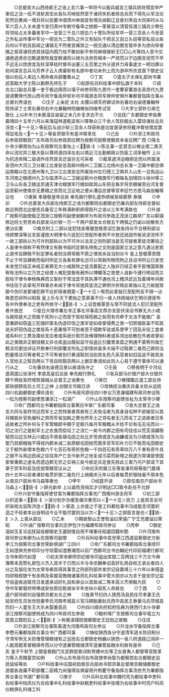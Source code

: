 <!-- { "loadSidebar": true } -->
　　○总督宣大山西侍郎王之诰上言六事一申将今以振兵威言三镇兵骄将懦宜申严束伍之法一伍不进斩其伍长各队司哨皆然至于诸将失机者除总兵而下得先以军法论死然后奏闻一增兵将以扼要冲谓肃州单弱宜有增兵闻蓟辽总督刘焘自大同来时从马军六百人入关未遣今宜归肃州专敕守备卑之统御一革冒滥以清营伍谓三镇兵少弊在将领役占太多曩者军中一坐营三千总六把总六十管队所役军卒一营三百余人今坐营之外私设传事中军分一把总为二管队之外又有贴队千把总又自立头目等官私役众矣兵何以不削且臣闻之诸镇无不然者宜痛禁之一统交通以清边徼言我卒多为虏向导者擒之易耳诸将虑其挟寇内困乃怯不敢如新乎参将麻禄擒斩王□□心大等四人至今交通绝迹虏亦岂敢遽南牧哉宜敕诸将以禄为法务剪祸本一严烧荒以宁边圉言烧荒不早不远无以控虏宜及秋深草枯时督卒出塞三五百里之外分道并力毋事虗文一明功罪以劝间谍言总兵马芳养子云入虏巢斩有名郎中者功未列上而为游卒所杀宜亟下御史议恤以劝后人来边人用命者兵部覆奏从之
　　○丁亥
　　○遣太子太保礼部尚书兼武英殿大学士陈以勤祭先师孔子
　　○起原任兵科给事中顾弘潞于本科
　　○调古北口副总兵董一奎于极边用而以墙子岭参将陈九恩代一奎曹家寨游击吴昂代九思提调曹焕代昂山西岢岚守备高仲安补巩华城游击将军焕仲安俱升署都督指挥佥事从总督刘焘请也
　　○戊子  上亲祀  太社  太稷以顺天府卿试命右春坊右谕德兼翰林院侍读丁士羙右春坊右中允兼翰林院编脩张四维考试官
　　○大学士郭朴引疾乞致仕  上以朴年力未衰温旨谕留之未几朴复求去不允
　　○巡抚广东都御史李佑奏嘉靖四十五年六月以来海寇林道乾梁有川等聚众三千余人驾巨舰出入雷琼诸处总兵汤克＜宀十见＞等前后与战计斩三百余人俘获称是功宜褒录参将戴冲霄怯懦宜罢得旨佑及＜宀十见＞等各赍银币有差冲霄革任
　　○己丑
　　○升浙江布政司右参政郭朝宾广东布政司右参政郭应聘为按察司按察使朝宾本省应聘广西
○降太仆寺少卿周怡为山东按察司佥事怡上＜锍-釒＞陈五事一定君志以脩业德二畏天命以消灾异三敬大臣以尊师道四泽左右以慎近习五勤朝政以饬臣工词多触忤  上以为抗违命降二级调外任然其言迂诞亦无可采者
　○裁革遮洋运粮把总而以所属淮安泗州大河三卫分属江北淮安总高邮州杨州二卫属江北杨州总长淮一卫属中都总俱运南粮以在北德州等九卫以江北淮安总所属徐州左归德三卫俱并入山东一总免运山东河南之粮德州九卫与临清平山二卫拨运蓟州仓粮旗军行粮每名加增四斗徐州等三卫与山东各卫拨运京通天津仓粮旗军行粮如故其山东把总每岁将京粮催至白河复督运至蓟州使南京无褁粮之苦而北卫近地之便从漕运总督等官李廷竹方恩马森张翰等议也
　　○庚寅  孝康敬皇帝忌辰  奉先殿行祭礼遣恭顺侯吴继爵祭  泰陵
　　○辛卯
　　○升总督宣大兵部左侍郎王之诰为都察院右都御史仍兼兵部左侍郎总督如故近例西北边督抚兵备官三年秩满称职即得叙升之诰以三年考满故也
　　○升湖广按察司副使殷正茂浙江按察司副使谢鹏举为布政司参政正茂浙江鹏举广东以蓟镇修边将士劳苦命兵部发马价银一万一千两户部发太仓银五千两犒之仍谕以给散有方使沾实惠
　　○南京刑工二部以徒犯钱金等援登极恩诏乞赦各持论不合移刑部议侍郎樊深等议言臣谨按大明律令凡徒犯已至配所者例不许放还祇因市板讹谬流传不一故工部执以为可许刑部执以为不可许以法言之则刑部当是无可疑者苐徒流著役之人虽律令俱称不宥然律又有赦书临时定罪名特免之文则是国家立法之意凡遇沾恩若止是传旨肆赦不别定罪名者则当俱常赦不原之律其余自当别论今  皇上登极覃恩既不止于传旨肆赦而临时所定又各条有罪名岂可以常赦所限而拘之且诏书所云已发觉未发觉已结正未结正者罪无大小咸赦除之徒流着配之人独非已结正者乎臣惟国家赦宥有法所以立万世之经使人难犯登极有赦所以博矌荡之恩使人自新今遵行明诏而又胶柱于律令奉杨殊典而又掣肘于常法宜乎其执滞不通也况上稽洪武近及嘉靖年间赦书往往于此辈有开释者亦未闻于律令背驰其徒流之罪例许折赎此辈独以无力故就胥靡今伪印发冢诸犯罪不应折赎者既蒙＜宀十见＞宥而此辈独已至配所反不得一沾殊恩恐非所以昭我  皇上乐与天下更始之意苐事不归一故人持雨端伏乞明示德音布告中外使奉法之吏有所依守＜锍-釒＞上诏登极覃恩与常不同徒流人犯已至配所者许放还
　　○是日大理寺署左寺正事左评事高文荐亦言臣伏读诏书罪无大小咸与赦除是大之而极于死刑小之而至于笞杖得而赦之矣而有司牵于文法不能推广  圣意重辟如窃盗三犯强奸匿名伪造印信之类军徒如收掌侵费之类一切禁锢臣盖不知其说夫奸窃伪造之类皆系十恶重情不可恕者至于侵欺军徒或系里甲丁田及夫役工食者或系料价工费及廪给支应者或系纸价赃罚及脩理物料者或系领出给散在外者收掌如此之类既非正额钱粮又非仓库盗出既拟监守自盗比引腹里查盘之例通不蒙宥何哉乞敕法司更加详议开款奉行刑部覆言刑名之职情状虽多大端不过赃罪二者而己罪则当酌量情法可宥者宥之不可宥者别行奏请赃则当别其名色凡系官者如旧监追不赦其余入官给主之赃百两以下径自除豁百两以上据实奏请如此则人心易于遵守事体可以通行从之
　　○左春坊右谕德吕旻以疾请告许之
　　○壬辰
　　○祭夜明于夕月坛遣英国公张溶代  孝慈高皇后忌辰  奉先殿行祭礼
　　○发兵部马价银户部大仓银共肆千两给宣府增筑镇城从总督王之诰奏也
　　○癸巳
　　○脩理圜丘遣工部左侍郎徐纲祭告后土司工之神  上初御文华殿日讲
　　○改铸抚治重庆兵备关防从巡抚四川右副都御史谭纶请也
　　○升布政司原任四川参议万思谦福建布政司参议陈一松为按察司副使思谦浙江一松湖广
　　○升山东按察司副使张祉为太常寺少卿
　　○命广西都司佥书署都指挥佥事黄应中掌广东都司事
　　○宣大总督王之诰言大同与宣府邻近而军士之苦特甚者其故有三夫免屯者为其身自屯种不欲输官以其月粮抵补官免催科之劳而军省加耗之费也然军士之领屯者无几而屯丁之逃故者日多逃故者之所补何与于军管粮郎中期于足额凡每月军粮概从半给不论有屯无屯而以一切之法行之是削军士之衣食而偿屯丁之流亡一矣今内郡之田有司往往以荒芜请蠲租赋而沿边玉林云川威远平虏各镇屯田之处比岁苦虏或变为卤鹻或没为沙碛或荡为沟壑乃其额粮独不得视内郡未减二矣原额屯田抛荒既多官军扣补力已不胜而屯田御史又于额外新增本色粮六千七百石有奇折色粮一千四百石有奇草四万八千束有奇牛具之银不与焉边民闻之往往弃产亡去今新开之地复成污菜而新增之税遂为常课是使国家冒重歛之虗名而遗边郡无穷之实祸三矣今欲足兵足食先除此三害乃可户部请下其章于赏军科臣及抚按管粮官议从之
　　○命应天府属江东等宣课司局等衙门嘉靖四十五年以前者课钞每贯折银二毫先行上纳隆庆元年以后者每贯折银陆毫不用本色从南京户部尚书马森等奏也
　　○甲午
　　○经筵开讲
　　○原任南京户部尚书马森上＜锍-釒＞辞光新命  上以森性资纯实才识明达□□取令赴任不允辞
　　○升兴安守备指挥使甘棠为署都指挥佥事充广西梧州游击将军
　　○初工部以织造事＜锍-釒＞请分别岁办缓急循次奏完以＜宀十见＞民力  上是其言会司织染局太监陈洪连＜锍-釒＞督造  上亦是之于是工科都给事中冯成能言顷罢织造之不经者本出自明诏今业不能尽罢则当以次＜宀十见＞之部臣言是也＜锍-釒＞入  上竟从部议
　　○乙未
　　○赐故黎山王誉牧谥曰荣僖广宁王充煡谥曰荣昭
　　○升湖广按察司佥事刘志伊包汴为福建布政司参议
　　○丙申
　　○御史温如玉复论巡抚延绥都御史王遴刚愎自用不堪重任昭遴回籍听勘
　　○升河南布政司参议朱卿为山东按察司副使
　　○升兵科给事中袁世荣江西道监察御史方新李江为按察司佥事世荣新俱湖广江四川
　　○命广东都司佥书署都指挥佥事缪印王如澄俱充参将印分守琼雷如澄惠潮而以前广西都司佥书白翰纪代印前福建行都司佥书朱熙代如澄
　　○初太常寺卿师宗纪绾寺印盗出库银二百两钱三千万文今典簿蔡本高赞礼郎包义杰入其半于已而以半与寺丞魏奉诏袁好礼杨自和王承业者四人分之及邹应龙为太常寺卿具得其事言之刑部刑部并发宗记自嘉靖三十六年以来侵盗四郊租税银千有余两及索属官贿赂诸事而礼科给事中管大勋亦以为言于是坐宗记监守自盗俟追赃完日发遣承诏好礼自和承业以首故减二等本高义杰俱黜为民
　　○夺中军都督府带俸成安伯郭应乾禄米半年坐纵仆殴死人命故也
　　○丁酉
　　○遣户部侍郎刘自强祭京都太仓之神
　　○旌表节妇四人狭西汤县民任尽孝妻王氏延安府生员张世勋妻李氏河南考城县义官冯期魁妻赵氏西华县民王泰妻马氏项城县烈妇一人童生王大乐未娶妻高氏
　　○升四川顺庆府知府伍典为狭西行太仆寺卿浙江按察司副使杨成为四川布政司左参政
　　○黜听降广东按察司佥事毕竟立为民竟立既贬后上＜锍-釒＞称冤语侵抚按都御史王廷劾之故黜
　　○戊戌
　　○升浙江按察司佥事陈善道为河南布政司左参议
　　○升泷水守备指挥佥事李懋元署都指挥佥事佥书广西都司事
　　○铸给狭西各分守道清军道关防旧制分守清军例无关防惟管理粮储有之巡抚右佥都御史杨巍以狭西一省八府道路辽阔非一人能周题革督粮驿传而以分守道兼管粮储清军道兼管盐粮水利故有是命
　　○己亥  皇子千秋节  上御皇极殿门文武群臣致词称贺建州左等卫女直夷人都督等官胜革力等入贡赐宴赏如例
　　○升山东布政司右布政使李尚智为都察院右佥都御史巡抚延绥等处
　　○户科给事中庄国祯劾南京兵部尚书郭宗皋总督南京粮储都御史游震各哀庸不职部覆二臣精力尚强得旨俱留用升荆瞿守备指挥佥事汤世杰为署都指挥佥事佥书湖广都司事
　　○庚子
　　○升兵科左给事中魏时亮为都给事中吏科右给事中陆凤仪为左给事中礼科给事中赵輄吏科给事中张缙为右给事中时亮户科凤仪輄俱礼科绪工科
